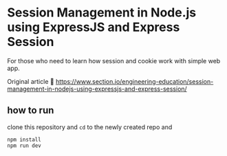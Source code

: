 # Session Management in Node.js using ExpressJS and Express Session

For those who need to learn how session and cookie work with simple web app.

Original article 🙇
https://www.section.io/engineering-education/session-management-in-nodejs-using-expressjs-and-express-session/

## how to run
clone this repository and `cd` to the newly created repo and
```
npm install
npm run dev
```

